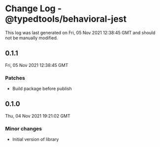 # Change Log - @typedtools/behavioral-jest

This log was last generated on Fri, 05 Nov 2021 12:38:45 GMT and should not be manually modified.

## 0.1.1
Fri, 05 Nov 2021 12:38:45 GMT

### Patches

- Build package before publish

## 0.1.0
Thu, 04 Nov 2021 19:21:02 GMT

### Minor changes

- Initial version of library

